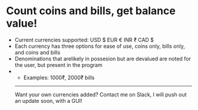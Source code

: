 # Count coins and bills, get balance value!
- Current currencies supported: USD $ EUR € INR ₹ CAD $
- Each currency has three options for ease of use, coins only, bills only, and coins and bills
- Denominations that arelikely in possesion but are devalued are noted for the user, but present in the program
- - Examples: 1000₹, 2000₹ bills
  - --
  Want your own currencies added? Contact me on Slack, I will push out an update soon, with a GUI!
